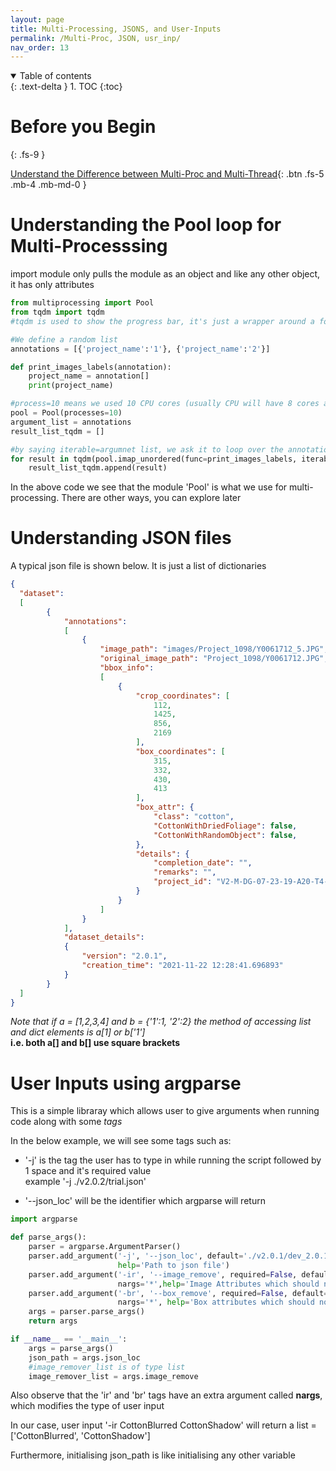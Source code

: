 ```yaml
---
layout: page
title: Multi-Processing, JSONS, and User-Inputs
permalink: /Multi-Proc, JSON, usr_inp/
nav_order: 13
---
```


<details open markdown="block">
  <summary>
    Table of contents
  </summary>
  {: .text-delta }
1. TOC
{:toc}
</details>

# Before you Begin
{: .fs-9 }

[Understand the Difference between Multi-Proc and Multi-Thread](https://www.geeksforgeeks.org/difference-between-multiprocessing-and-multithreading/){: .btn .fs-5 .mb-4 .mb-md-0 }

# Understanding the Pool loop for Multi-Processsing

import module only pulls the module as an object and like any other object, it has only attributes

```python
from multiprocessing import Pool
from tqdm import tqdm
#tqdm is used to show the progress bar, it's just a wrapper around a for loop as seen below

#We define a random list
annotations = [{'project_name':'1'}, {'project_name':'2'}]

def print_images_labels(annotation):
    project_name = annotation[]
    print(project_name)

#process=10 means we used 10 CPU cores (usually CPU will have 8 cores and 16 threads owing to hyperthreading tech)
pool = Pool(processes=10)
argument_list = annotations
result_list_tqdm = []

#by saying iterable=argumnet list, we ask it to loop over the annotations[] list
for result in tqdm(pool.imap_unordered(func=print_images_labels, iterable=argument_list), total=len(argument_list)):
    result_list_tqdm.append(result)
```

In the above code we see that the module 'Pool' is what we use for multi-processing. There are other ways, you can explore later

# Understanding JSON files

A typical json file is shown below. It is just a list of dictionaries

```json
{
  "dataset": 
  [
        {
            "annotations": 
            [
                {
                    "image_path": "images/Project_1098/Y0061712_5.JPG",
                    "original_image_path": "Project_1098/Y0061712.JPG",
                    "bbox_info": 
                    [
                        {
                            "crop_coordinates": [
                                112,
                                1425,
                                856,
                                2169
                            ],
                            "box_coordinates": [
                                315,
                                332,
                                430,
                                413
                            ],
                            "box_attr": {
                                "class": "cotton",
                                "CottonWithDriedFoliage": false,
                                "CottonWithRandomObject": false,
                            },
                            "details": {
                                "completion_date": "",
                                "remarks": "",
                                "project_id": "V2-M-DG-07-23-19-A20-T4-LB-WL-SC-ND-B7",
                            }
                        }
                    ]
                }
            ],
            "dataset_details": 
            {
                "version": "2.0.1",
                "creation_time": "2021-11-22 12:28:41.696893"
            }
        }
  ]
}
```

*Note that if a = [1,2,3,4] and b = {'1':1, '2':2} the method of accessing list and dict elements is a[1] or b['1']* \
**i.e. both a[] and b[] use square brackets**

# User Inputs using argparse

This is a simple libraray which allows user to give arguments when running code along with some *tags*

In the below example, we will see some tags such as:
- '-j' is the tag the user has to type in while running the script followed by 1 space and it's required value \
example '-j ./v2.0.2/trial.json'

- '--json_loc' will be the identifier which argparse will return

```python
import argparse

def parse_args():
    parser = argparse.ArgumentParser()
    parser.add_argument('-j', '--json_loc', default='./v2.0.1/dev_2.0.1.json', required=False,
                        help='Path to json file')
    parser.add_argument('-ir', '--image_remove', required=False, default=None,
                        nargs='*',help='Image Attributes which should not contribute to creating json')
    parser.add_argument('-br', '--box_remove', required=False, default=None,
                        nargs='*', help='Box attributes which should not contribute to creating json')
    args = parser.parse_args()
    return args

if __name__ == '__main__':
    args = parse_args()
    json_path = args.json_loc
    #image_remover_list is of type list
    image_remover_list = args.image_remove

```

Also observe that the 'ir' and 'br' tags have an extra argument called **nargs**, which modifies the type of user input

In our case, user input '-ir CottonBlurred CottonShadow' will return a list = ['CottonBlurred', 'CottonShadow']

Furthermore, initialising json_path is like initialising any other variable